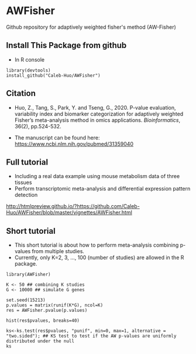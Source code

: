 # AWFisher
Github repository for adaptively weighted fisher's method (AW-Fisher)


## Install This Package from github
* In R console

```{R}
library(devtools)
install_github("Caleb-Huo/AWFisher") 
```

## Citation

* Huo, Z., Tang, S., Park, Y. and Tseng, G., 2020. P-value evaluation, variability index and biomarker categorization for adaptively weighted Fisher’s meta-analysis method in omics applications. *Bioinformatics*, 36(2), pp.524-532.

* The manuscript can be found here: https://www.ncbi.nlm.nih.gov/pubmed/31359040

## Full tutorial

* Including a real data example using mouse metabolism data of three tissues
* Perform transcriptomic meta-analysis and differential expression pattern detection

http://htmlpreview.github.io/?https://github.com/Caleb-Huo/AWFisher/blob/master/vignettes/AWFisher.html


## Short tutorial

* This short tutorial is about how to perform meta-analysis combining p-values from multiple studies.
* Currently, only K=2, 3, ..., 100 (number of studies) are allowed in the R package.

```{R}
library(AWFisher)

K <- 50 ## combining K studies
G <- 10000 ## simulate G genes

set.seed(15213)
p.values = matrix(runif(K*G), ncol=K)
res = AWFisher.pvalue(p.values)

hist(res$pvalues, breaks=40)

ks<-ks.test(res$pvalues, "punif", min=0, max=1, alternative = "two.sided"); ## KS test to test if the AW p-values are uniformly distributed under the null
ks

```


